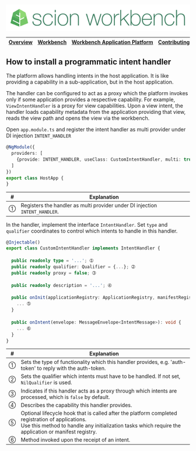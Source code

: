 ![SCION Workbench](/resources/site/logo/scion-workbench-banner.png)

[Overview][menu-overview] | [Workbench][menu-workbench] | [Workbench&nbsp;Application&nbsp;Platform][menu-workbench-application-platform] | [Contributing][menu-contributing] | [Changelog][menu-changelog] | [Sponsoring][menu-sponsoring] | [Links][menu-links]
|---|---|---|---|---|---|---|

## How to install a programmatic intent handler

The platform allows handling intents in the host application. It is like providing a capability in a sub-application, but in the host application.

The handler can be configured to act as a proxy which the platform invokes only if some application provides a respective capability. For example, `ViewIntentHandler` is a proxy for view capabilities. Upon a view intent, the handler loads capability metadata from the application providing that view, reads the view path and opens the view via the workbench.

Open `app.module.ts` and register the intent handler as multi provider under DI injection `INTENT_HANDLER`

```typescript
@NgModule({
  providers: [
    {provide: INTENT_HANDLER, useClass: CustomIntentHandler, multi: true}, ➀
  ]
})
export class HostApp {
}
```
|#|Explanation|
|-|-|
|➀|Registers the handler as multi provider under DI injection `INTENT_HANDLER`.|

In the handler, implement the interface `IntentHandler`. Set `type` and `qualifier` coordinates to control which intents to handle in this handler.

```typescript
@Injectable()
export class CustomIntentHandler implements IntentHandler {

  public readonly type = '...'; ➀
  public readonly qualifier: Qualifier = {...}; ➁
  public readonly proxy = false; ➂

  public readonly description = '...'; ➃

  public onInit(applicationRegistry: ApplicationRegistry, manifestRegistry: ManifestRegistry): void {
    ... ➄
  }

  public onIntent(envelope: MessageEnvelope<IntentMessage>): void {
    ... ➅
  }
}
```
|#|Explanation|
|-|-|
|➀|Sets the type of functionality which this handler provides, e.g. 'auth-token' to reply with the auth-token.|
|➁|Sets the qualifier which intents must have to be handled. If not set, `NilQualifier` is used.|
|➂|Indicates if this handler acts as a proxy through which intents are processed, which is `false` by default.|
|➃|Describes the capability this handler provides.|
|➄|Optional lifecycle hook that is called after the platform completed registration of applications.<br>Use this method to handle any initialization tasks which require the application or manifest registry.|
|➅|Method invoked upon the receipt of an intent.|

[menu-overview]: /README.md
[menu-workbench]: /resources/site/workbench.md
[menu-workbench-application-platform]: /resources/site/workbench-application-platform.md
[menu-contributing]: /CONTRIBUTING.md
[menu-changelog]: /resources/site/changelog.md
[menu-sponsoring]: /resources/site/sponsors.md
[menu-links]: /resources/site/links.md